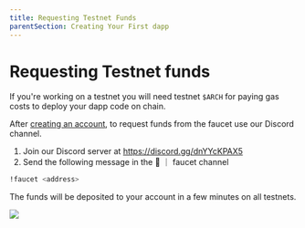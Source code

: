 ```yaml
---
title: Requesting Testnet Funds
parentSection: Creating Your First dapp
---
```


# Requesting Testnet funds

If you're working on a testnet you will need testnet `$ARCH` for paying gas costs to deploy your dapp code on chain.

After [creating an account](../../getting-started/setup.md#creating-an-account), to request funds from the faucet use our Discord channel.

1. Join our Discord server at https://discord.gg/dnYYcKPAX5
2. Send the following message in the 🚰 ｜ faucet channel

```bash
!faucet <address>
```

The funds will be deposited to your account in a few minutes on all testnets.

![](/images/docs/archway-discord-faucet.png)
